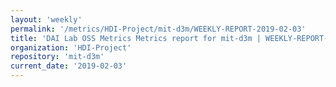 ```yaml
---
layout: 'weekly'
permalink: '/metrics/HDI-Project/mit-d3m/WEEKLY-REPORT-2019-02-03'
title: 'DAI Lab OSS Metrics Metrics report for mit-d3m | WEEKLY-REPORT-2019-02-03'
organization: 'HDI-Project'
repository: 'mit-d3m'
current_date: '2019-02-03'
---
```

